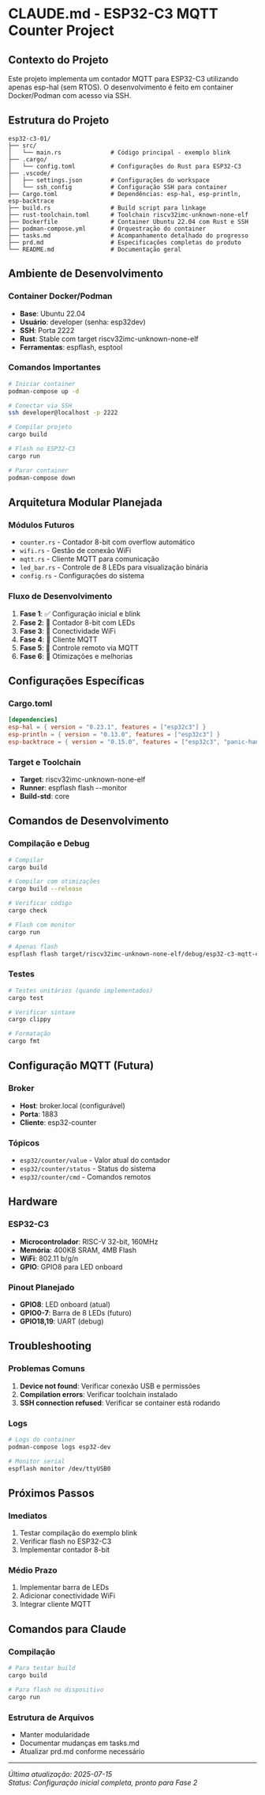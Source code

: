 # CLAUDE.md - ESP32-C3 MQTT Counter Project

## Contexto do Projeto

Este projeto implementa um contador MQTT para ESP32-C3 utilizando apenas esp-hal (sem RTOS). O desenvolvimento é feito em container Docker/Podman com acesso via SSH.

## Estrutura do Projeto

```
esp32-c3-01/
├── src/
│   └── main.rs              # Código principal - exemplo blink
├── .cargo/
│   └── config.toml          # Configurações do Rust para ESP32-C3
├── .vscode/
│   ├── settings.json        # Configurações do workspace
│   └── ssh_config           # Configuração SSH para container
├── Cargo.toml               # Dependências: esp-hal, esp-println, esp-backtrace
├── build.rs                 # Build script para linkage
├── rust-toolchain.toml      # Toolchain riscv32imc-unknown-none-elf
├── Dockerfile               # Container Ubuntu 22.04 com Rust e SSH
├── podman-compose.yml       # Orquestração do container
├── tasks.md                 # Acompanhamento detalhado do progresso
├── prd.md                   # Especificações completas do produto
└── README.md                # Documentação geral
```

## Ambiente de Desenvolvimento

### Container Docker/Podman
- **Base**: Ubuntu 22.04
- **Usuário**: developer (senha: esp32dev)
- **SSH**: Porta 2222
- **Rust**: Stable com target riscv32imc-unknown-none-elf
- **Ferramentas**: espflash, esptool

### Comandos Importantes

```bash
# Iniciar container
podman-compose up -d

# Conectar via SSH
ssh developer@localhost -p 2222

# Compilar projeto
cargo build

# Flash no ESP32-C3
cargo run

# Parar container
podman-compose down
```

## Arquitetura Modular Planejada

### Módulos Futuros
- `counter.rs` - Contador 8-bit com overflow automático
- `wifi.rs` - Gestão de conexão WiFi
- `mqtt.rs` - Cliente MQTT para comunicação
- `led_bar.rs` - Controle de 8 LEDs para visualização binária
- `config.rs` - Configurações do sistema

### Fluxo de Desenvolvimento
1. **Fase 1**: ✅ Configuração inicial e blink
2. **Fase 2**: 🔄 Contador 8-bit com LEDs
3. **Fase 3**: 🔄 Conectividade WiFi
4. **Fase 4**: 🔄 Cliente MQTT
5. **Fase 5**: 🔄 Controle remoto via MQTT
6. **Fase 6**: 🔄 Otimizações e melhorias

## Configurações Específicas

### Cargo.toml
```toml
[dependencies]
esp-hal = { version = "0.23.1", features = ["esp32c3"] }
esp-println = { version = "0.13.0", features = ["esp32c3"] }
esp-backtrace = { version = "0.15.0", features = ["esp32c3", "panic-handler", "exception-handler", "println"] }
```

### Target e Toolchain
- **Target**: riscv32imc-unknown-none-elf
- **Runner**: espflash flash --monitor
- **Build-std**: core

## Comandos de Desenvolvimento

### Compilação e Debug
```bash
# Compilar
cargo build

# Compilar com otimizações
cargo build --release

# Verificar código
cargo check

# Flash com monitor
cargo run

# Apenas flash
espflash flash target/riscv32imc-unknown-none-elf/debug/esp32-c3-mqtt-counter
```

### Testes
```bash
# Testes unitários (quando implementados)
cargo test

# Verificar sintaxe
cargo clippy

# Formatação
cargo fmt
```

## Configuração MQTT (Futura)

### Broker
- **Host**: broker.local (configurável)
- **Porta**: 1883
- **Cliente**: esp32-counter

### Tópicos
- `esp32/counter/value` - Valor atual do contador
- `esp32/counter/status` - Status do sistema
- `esp32/counter/cmd` - Comandos remotos

## Hardware

### ESP32-C3
- **Microcontrolador**: RISC-V 32-bit, 160MHz
- **Memória**: 400KB SRAM, 4MB Flash
- **WiFi**: 802.11 b/g/n
- **GPIO**: GPIO8 para LED onboard

### Pinout Planejado
- **GPIO8**: LED onboard (atual)
- **GPIO0-7**: Barra de 8 LEDs (futuro)
- **GPIO18,19**: UART (debug)

## Troubleshooting

### Problemas Comuns
1. **Device not found**: Verificar conexão USB e permissões
2. **Compilation errors**: Verificar toolchain instalado
3. **SSH connection refused**: Verificar se container está rodando

### Logs
```bash
# Logs do container
podman-compose logs esp32-dev

# Monitor serial
espflash monitor /dev/ttyUSB0
```

## Próximos Passos

### Imediatos
1. Testar compilação do exemplo blink
2. Verificar flash no ESP32-C3
3. Implementar contador 8-bit

### Médio Prazo
1. Implementar barra de LEDs
2. Adicionar conectividade WiFi
3. Integrar cliente MQTT

## Comandos para Claude

### Compilação
```bash
# Para testar build
cargo build

# Para flash no dispositivo
cargo run
```

### Estrutura de Arquivos
- Manter modularidade
- Documentar mudanças em tasks.md
- Atualizar prd.md conforme necessário

---

*Última atualização: 2025-07-15*  
*Status: Configuração inicial completa, pronto para Fase 2*